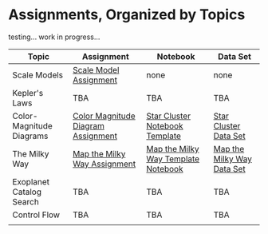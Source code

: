 # Assignments, Organized by Topics

testing... work in progress...


| Topic | Assignment | Notebook | Data Set |
|-------|------------|----------|----------|
|Scale Models| [Scale Model Assignment](../Labs/ScaleModelExcelTutorial/Lab_ScaleModelSpreadsheetIntro.pdf) | none | none |
| Kepler's Laws | TBA | TBA | TBA |
|Color-Magnitude Diagrams| [Color Magnitude Diagram Assignment](../Labs/GaiaColorMagnitudeLab/Lab_TwoClustersCMD.pdf) | [Star Cluster Notebook Template](https://www.kaggle.com/code/austinhinkel/twoclustercmd-template) | [Star Cluster Data Set](https://www.kaggle.com/datasets/austinhinkel/gaia-dr3-data-for-comparing-two-star-clusters) |
|The Milky Way| [Map the Milky Way Assignment](../Labs/MapOfLocalGalaxy/Lab_MapNearbyMilkyWay.pdf) | [Map the Milky Way Template Notebook](https://www.kaggle.com/code/austinhinkel/plottingtutorial-mapthelocalmilkyway) |[Map the Milky Way Data Set](https://www.kaggle.com/datasets/austinhinkel/galacticcoordswithgaia)|
| Exoplanet Catalog Search | TBA | TBA | TBA |
| Control Flow | TBA | TBA | TBA |
|||||
